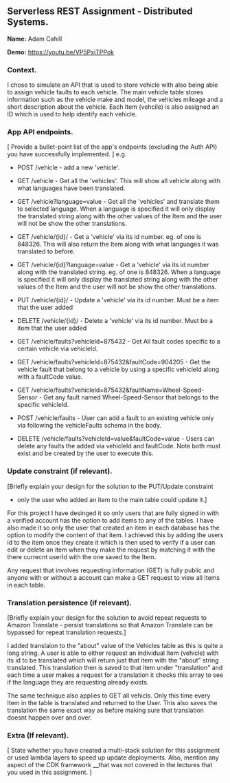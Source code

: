 ## Serverless REST Assignment - Distributed Systems.

__Name:__ Adam Cahill

__Demo:__ https://youtu.be/VP5PxiTPPok

### Context.

I chose to simulate an API that is used to store vehicle with also being able to assign vehicle faults to each vehicle. The main vehicle table stores information such as the vehicle make and model, the vehicles mileage and a short description about the vehicle. Each Item (vehcile) is also assigned an ID which is used to help identify each vehicle.

### App API endpoints.

[ Provide a bullet-point list of the app's endpoints (excluding the Auth API) you have successfully implemented. ]
e.g.
 
+ POST /vehicle - add a new 'vehicle'.
+ GET /vehicle - Get all the 'vehicles'. This will show all vehicle along with what languages have been translated.
+ GET /vehicle?language=value - Get all the 'vehicles' and translate them to selected language. When a language is specified it will only display the translated string along with the other values of the Item and the user will not be show the other translations.

+ GET /vehicle/{id}/ - Get a 'vehicle'  via its id number. eg. of one is 848326. This will also return the Item along with what languages it was translated to before.
+ GET /vehicle/{id}?language=value - Get a 'vehicle' via its id number along with the translated string. eg. of one is 848326. When a language is specified it will only display the translated string along with the other values of the Item and the user will not be show the other translations.
+ PUT /vehicle/{id}/ - Update a 'vehicle'  via its id number. Must be a item that the user added
+ DELETE /vehicle/{id}/ - Delete a 'vehicle'  via its id number. Must be a item that the user added


+ GET /vehicle/faults?vehicleId=875432 - Get All fault codes specific to a certain vehicle via vehicleId.
+ GET /vehicle/faults?vehicleId=875432&faultCode=904205 - Get the vehicle fault that belong to a vehicle by using a specific vehicleId along with a faultCode value.
+ GET /vehicle/faults?vehicleId=875432&faultName=Wheel-Speed-Sensor - Get any fault named Wheel-Speed-Sensor that belongs to the specific vehicleId.
+ POST /vehicle/faults - User can add a fault to an existing vehicle only via following the vehicleFaults schema in the body.
+ DELETE /vehicle/faults?vehicleId=value&faultCode=value - Users can delete any faults the added via vehicleId and faultCode. Note both must exist and be created by the user to execute this.


### Update constraint (if relevant).

[Briefly explain your design for the solution to the PUT/Update constraint 
- only the user who added an item to the main table could update it.]

For this project I have desinged it so only users that are fully signed in with a verified account has the option to add items to any of the tables. I have also made it so only the user that created an item in each database has the option to modify the content of that item. I achieved this by adding the users id to the item once they create it which is then used to verify if a user can edit or delete an item when they make the request by matching it with the there currecnt userId with the one saved to the Item.

Any request that involves requesting information (GET) is fully public and anyone with or without a account can make a GET request to view all Items in each table.

### Translation persistence (if relevant).

[Briefly explain your design for the solution to avoid repeat requests to Amazon Translate - persist translations so that Amazon Translate can be bypassed for repeat translation requests.]

I added translaion to the "about" value of the Vehicles table as this is quite a long string. A user is able to either request an individual Item (vehicle) with its id to be translated which will return just that item with the "about" string translated. This translation then is saved to that item under "translation" and each time a user makes a request for a translation it checks this array to see if the language they are requesting already exists. 

The same technique also applies to GET all vehicls. Only this time every Item in the table is translated and returned to the User. This also saves the translation the same exact way as before making sure that translation doesnt happen over and over.

###  Extra (If relevant).

[ State whether you have created a multi-stack solution for this assignment or used lambda layers to speed up update deployments. Also, mention any aspect of the CDK framework __that was not covered in the lectures that you used in this assignment. ]


